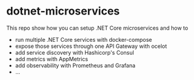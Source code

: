 # dotnet-microservices

This repo show how you can setup .NET Core microservices and how to 

* run multiple .NET Core services with docker-compose
* expose those services through one API Gateway with ocelot
* add service discovery with Hashicorp's Consul
* add metrics with AppMetrics
* add observability with Prometheus and Grafana
* ...

